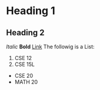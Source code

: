 # Heading 1
## Heading 2
*Italic*
**Bold**
[Link](https://aaadit24.github.io/cse15l-lab-reports/work.html)
The followig is a List:
1. CSE 12
2. CSE 15L
* CSE 20
* MATH 20

